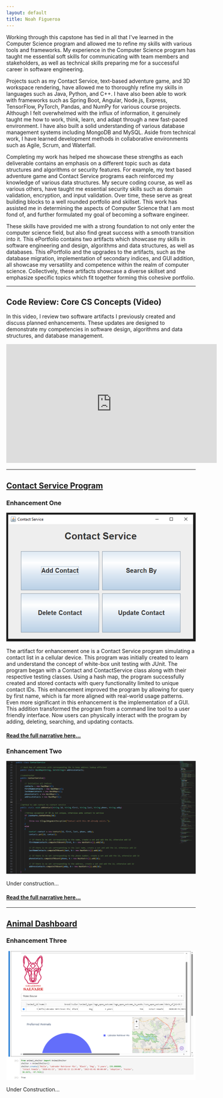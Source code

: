 ```yaml
---
layout: default
title: Noah Figueroa
---
```


Working through this capstone has tied in all that I've learned in the Computer Science program and allowed me to refine my skills with various tools and frameworks. My experience in the Computer Science program has taught me essential soft skills for communicating with team members and stakeholders, as well as technical skills preparing me for a successful career in software engineering. 

Projects such as my Contact Service, text-based adventure game, and 3D workspace rendering, have allowed me to thoroughly refine my skills in languages such as Java, Python, and C++. I have also been able to work with frameworks such as Spring Boot, Angular, Node.js, Express, TensorFlow, PyTorch, Pandas, and NumPy for various course projects. Although I felt overwhelmed with the influx of information, it genuinely taught me how to work, think, learn, and adapt through a new fast-paced environment. I have also built a solid understanding of various database management systems including MongoDB and MySQL. Aside from technical work, I have learned development methods in collaborative environments such as Agile, Scrum, and Waterfall. 

Completing my work has helped me showcase these strengths as each deliverable contains an emphasis on a different topic such as data structures and algorithms or security features. For example, my text based adventure game and Contact Service programs each reinforced my knowledge of various data structures. My secure coding course, as well as various others, have taught me essential security skills such as domain validation, encryption, and input validation. Over time, these serve as great building blocks to a well rounded portfolio and skillset. This work has assisted me in determining the aspects of Computer Science that I am most fond of, and further formulated my goal of becoming a software engineer. 

These skills have provided me with a strong foundation to not only enter the computer science field, but also find great success with a smooth transition into it. This ePortfolio contains two artifacts which showcase my skills in software engineering and design, algorithms and data structures, as well as databases. This ePortfolio and the upgrades to the artifacts, such as the database migration, implementation of secondary indices, and GUI addition, all showcase my versatility and competence within the realm of computer science. Collectively, these artifacts showcase a diverse skillset and emphasize specific topics which fit together forming this cohesive portfolio.

---

## Code Review: Core CS Concepts (Video)

In this video, I review two software artifacts I previously created and discuss planned enhancements. These updates are designed to demonstrate my competencies in software design, algorithms and data structures, and database management.

<iframe width="560" height="315" 
  src="https://www.youtube.com/embed/AVgkyLLbWN8" 
  title="Code Review" 
  frameborder="0" 
  allow="accelerometer; autoplay; clipboard-write; encrypted-media; gyroscope; picture-in-picture" 
  allowfullscreen>
</iframe>

---

## [Contact Service Program](https://github.com/NFig03/CS-320-SoftwareTest-Automation)

### Enhancement One

<img src = "Enhancement%20One%20Pic.PNG" alt = "GUI Image">

The artifact for enhancement one is a Contact Service program simulating a contact list in a cellular device. This program was initially created to learn and understand the concept of white-box unit testing with JUnit. The program began with a Contact and ContactService class along with their respective testing classes. Using a hash map, the program successfully created and stored contacts with query functionality limited to unique contact IDs. This enhancement improved the program by allowing for query by first name, which is far more aligned with real-world usage patterns. Even more significant in this enhancement is the implementation of a GUI. This addition transformed the program from a command line tool to a user friendly interface. Now users can physically interact with the program by adding, deleting, searching, and updating contacts.
#### [Read the full narrative here...](Enhancement%20One%20Narrative.pdf)

### Enhancement Two

<img src = "Enhancement%20Two%20Pic.PNG" alt = "Secondary Indicices Code">

Under construction...
#### [Read the full narrative here...](Enhancement%20Two%20Narrative.pdf)

---

## [Animal Dashboard](https://github.com/NFig03/cs340-project)

### Enhancement Three

<img src = "Enhancement%20Three%20Pic.PNG" alt = "Functional Dashboard Image">

Under Construction...
